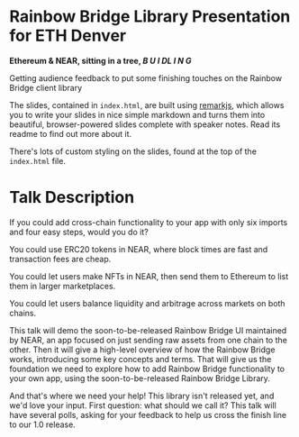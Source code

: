 Rainbow Bridge Library Presentation for ETH Denver
==================================================

**Ethereum & NEAR, sitting in a tree, _B U I DL I N G_**

Getting audience feedback to put some finishing touches on the Rainbow Bridge client library

The slides, contained in `index.html`, are built using [remarkjs](https://github.com/gnab/remark), which allows you to write your slides in nice simple markdown and turns them into beautiful, browser-powered slides complete with speaker notes. Read its readme to find out more about it.

There's lots of custom styling on the slides, found at the top of the `index.html` file.


Talk Description
================

If you could add cross-chain functionality to your app with only six imports and four easy steps, would you do it?

You could use ERC20 tokens in NEAR, where block times are fast and transaction fees are cheap.

You could let users make NFTs in NEAR, then send them to Ethereum to list them in larger marketplaces.

You could let users balance liquidity and arbitrage across markets on both chains.

This talk will demo the soon-to-be-released Rainbow Bridge UI maintained by NEAR, an app focused on just sending raw assets from one chain to the other. Then it will give a high-level overview of how the Rainbow Bridge works, introducing some key concepts and terms. That will give us the foundation we need to explore how to add Rainbow Bridge functionality to your own app, using the soon-to-be-released Rainbow Bridge Library.

And that's where we need your help! This library isn't released yet, and we'd love your input. First question: what should we call it? This talk will have several polls, asking for your feedback to help us cross the finish line to our 1.0 release.
